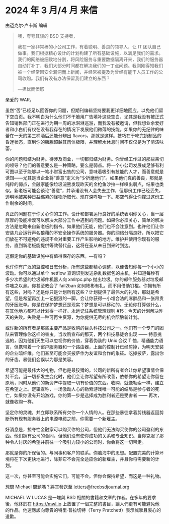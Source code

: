 # 2024 年 3 月/4 月 来信

由迈克尔·卢卡斯 编辑

>噢，夸夸其谈的 BSD 支持者，
>
>我在一家非常棒的小公司工作，有着聪明、善良的领导人，让 IT 团队自己做事。我们根据精心设计的计划构建了所有基础设施，以满足我们的需求。我们的网络被细致地分割，将风险服务与重要数据隔离开来，我们的服务器自动打补丁，我们大部分时间都在解决我们的一丁点问题。我刚刚得知我们被一个经常因安全漏洞而上新闻，并经常被提及为曾经有能干人员工作的公司收购。我们有没有办法保留我们建立的东西？
>
>—担忧而愤怒

 亲爱的 WAR，

虽然“否”已经足以回答你的问题，但期刊编辑坚持要我更详细地回应，以免他们留下空白页。我不明白为什么他们不干脆用广告填补这些空白，尤其是我没有被正式告知销售部门正在进行为期一周的冰淇淋巡游，而我没有被邀请，但我想业余爱好者和小白们有权在没有我存在的情况下发展他们微薄的技能。如果你的无纪律的味蕾在一天的第三桶酒后还能分辨出 flavors，那就是这样。技巧在于吃完奶制品的昏迷状态，直到你的胰腺超越其肉体极限，并理解水休息时间不仅仅是为了清洁味蕾。

你的问题归结为财务。待涉及商业，一切都归结为财务。你曾经工作过的那些亲切的领导？他们的善意要么是一种策略，要么是弱点。将一个小公司发展成足够有利可图以至于能够以一笔小财富出售的公司，意味着吸引有技能的人才，而善意就是诱饵——尤其是当企业将“善意”定义为“少折磨他们”。如果他们真的善良，那就是纯粹的弱点，金融家能像垃圾浣熊发现昨天的金枪鱼沙拉一样嗅出弱点，结果也类似。新老板可能会谈论“善意”，并承诺没有人会失去工作，但那份工作已经丢失，透明地被某种日益缩紧的怪物所取代。现在深呼吸一下。那空气得让你撑过这份工作剩余的时间。

真正的问题在于你关心你的工作。设计和部署运行良好的系统表明你关心，当一层厚厚的吸能冷漠可以解决大部分工作中遇到的问题。如果你必须关心，简单的解决方法是忽略来自新老板的指令。如果他们无能，他们也不会注意到。也许他们让你安装几台运行声名狼藉的不安全操作系统的服务器。你的网络分隔良好，所以把它们放在不可避免的违规不会对重要工作产生影响的地方。维护并使用你现有的服务，直到新老板能提供等效替代品，这将在圣从未日到来时到达。

这假定你的基础设施中有值得保存的东西。—有吗？

也许你有广泛的监控和日志分析，所有这些都精心调整，以便告知你每一个小小的波动。你可以通过单个 netflow 查询识别发送杂乱数据包的主机，并知道每秒有多少次希望的垃圾邮件机器人向 xmlrpc.php 抛出垃圾。你的邮件服务器对垃圾邮件嗤之以鼻。你甚至教会了 fail2ban 如何彬彬有礼，而不用借助钉棍。你拥有所有这些，对吗？还是你只是计划所有这些？计划提供了最伟大的礼物，那就是希望，但是希望再加上一记狠狠的一脚，会让你获得一小堆合法的麻醉品和一张昂贵的牙医账单。你是在保护梦想还是现实？梦想是可以移动的。无论你打算做什么，在其他地方都可以计划得一样好。永远记住系统管理规则 #15：今天的计划解决昨天的失败。失败是一种可再生资源，为你提供无尽的机会酝酿新计划。

或许新的所有者是那些主要产品是收购的巨头科技公司之一。他们有一个专门的团队来管理像你这样的害虫。当收购宣布的那天，两个科技暴徒会出现 —— 特意挑选的，因为他们天生可以忽视你的价值，穿着伪装的 Unix 会议 T 恤，精通能力语言，但携带着一个窗户服务器和一个路由器，上面的控制针已经剪掉，为明天安装的企业暗纤维。他们甚至可能会买披萨作为友谊和合作的象征。吃掉披萨，露出你的牙齿。暴徒们会误以为那是笑容。

希望可能是最伟大的礼物，但也是最狡猾的。公司的新所有者会让你希望事情会保持不变。当一切都发生变化时，他们会让你希望有所改善，依赖你的希望让你留在原地，同时从他们的新资产中提取一切有价值的东西。收购，就像勒索一样，建立在希望之上。逻辑宣称，一场激动人心的勒索游戏唯一可能的结局是参与者的死亡，如果你没有开始游戏，你的第一步是选择成为胜利者还是受害者 —— 再次，就像收购一样。

坚定你的灵魂，并立即联系所有欠你一个人情的人。在那些暴徒拿着剪线器返回剪断所有现有服务器上的电源电缆之前，你需要一个新雇主。

好消息是，掠夺性金融家可以购买你的公司，但他们无法购买使你的公司盈利的东西。他们拥有公司的合同，但他们没有使你成功的关系和专业知识。当你克服了那种令人讨厌的希望并前往一个吸引力较小的公司时，你会将这一切带走。

那就是你的所保留的。与同事和客户的联系。你脑海中的思想。配置完美的计算环境将在下次更快地进行，除非它不会完全适应你的新雇主，并且你将需要新的计划。

这一次，你甚至可能会实施它们。可能不会。但你会保持希望，而这是一种礼物。

想問 Michael 問題嗎？將其發送至 letters@freebsdjournal.org

MICHAEL W LUCAS 是一堆與 BSD 相關的書籍和文章的作者。在多年的要求後，他終於在 https://mwl.io 上放置了一個完整的書目，讓人們更有可能避免他的作品。他還應該向尊貴的特里·普拉切特（Terry Pratchett）表示誠摯且衷心的道歉。
